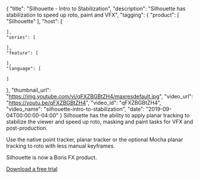 {
  "title": "Silhouette - Intro to Stabilization",
  "description": "Silhouette has stabilization to speed up roto, paint and VFX",
  "tagging": {
    "product": [
      "Silhouette"
    ],
    "host": [

    ],
    "series": [

    ],
    "feature": [

    ],
    "language": [

    ]
  },
  "thumbnail_url": "https://img.youtube.com/vi/qFXZBGBtZH4/maxresdefault.jpg",
  "video_url": "https://youtu.be/qFXZBGBtZH4",
  "video_id": "qFXZBGBtZH4",
  "video_name": "silhouette-intro-to-stabilization",
  "date": "2019-09-04T00:00:00-04:00"
}
Silhouette has the ability to apply planar tracking to stabilize the viewer and speed up roto, masking and paint tasks for VFX and post-production. 

Use the native point tracker, planar tracker or the optional Mocha planar tracking to roto with less manual keyframes. 

Silhouette is now a Boris FX product. 

[Download a free trial](https://www.silhouettefx.com/silhouette/ "Download Silhouette")
